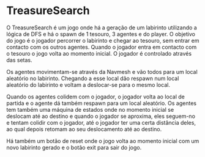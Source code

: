 # TreasureSearch
 
O TreasureSearch é um jogo onde há a geração de um labirinto utilizando a lógica de DFS e há o spawn de 1 tesouro, 3 agentes e do player.
O objetivo do jogo é o jogador percorrer o labirinto e chegar ao tesouro, sem entrar em contacto com os outros agentes.
Quando o jogador entra em contacto com o tesouro o jogo volta ao momento inicial.
O jogador é controlado através das setas.

Os agentes movimentam-se através da Navmesh e vão todos para um local aleatório no labirinto. Chegando a esse local dão respawn num local aleatório do labirinto e voltam a deslocar-se para o mesmo local.

Quando os agentes colidem com o jogador, o jogador volta ao local de partida e o agente dá também respawn para um local aleatório.
Os agentes tem também uma máquina de estados onde no momento inicial se deslocam até ao destino e quando o jogador se aproxima, eles seguem-no e tentam colidir com o jogador, até o jogador ter uma certa distância deles, ao qual depois retomam ao seu deslocamento até ao destino.

Há também um botão de reset onde o jogo volta ao momento inicial com um novo labirinto gerado e o botão exit para sair do jogo. 